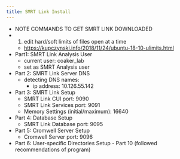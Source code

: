 ```yaml
---
title: SMRT Link Install
---
```


- NOTE COMMANDS TO GET SMRT LINK DOWNLOADED
- 1. edit hard/soft limits of files open at a time
	- https://kupczynski.info/2018/11/24/ubuntu-18-10-ulimits.html
- Part1: SMRT Link Analysis User
	- current user: coaker_lab
	- set as SMRT Analysis user
- Part 2: SMRT Link Server DNS
	- detecting DNS names:
		- ip address: 10.126.55.142
- Part 3: SMRT Link Setup
	- SMRT Link CUI port: 9090
	- SMRT Link Services port: 9091
	- Memory Settings (initial/maximum): 16640
- Part 4: Database Setup
	- SMRT Link Database port: 9095
- Part 5: Cromwell Server Setup
	- Cromwell Server port: 9096
- Part 6: User-specific Directories Setup - Part 10 (followed recommendations of program)